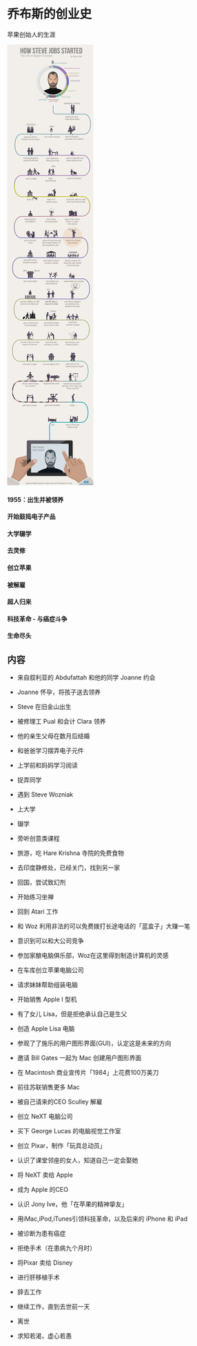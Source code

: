 # 乔布斯的创业史

苹果创始人的生涯

![原](steveJobs.jpg)

#### 1955：出生并被领养

#### 开始鼓捣电子产品

#### 大学辍学

#### 去灵修

#### 创立苹果

#### 被解雇

#### 超人归来

#### 科技革命 - 与癌症斗争

#### 生命尽头

## 内容

- 来自叙利亚的 Abdufattah 和他的同学 Joanne 约会
- Joanne 怀孕，将孩子送去领养
- Steve 在旧金山出生
- 被修理工 Pual 和会计 Clara 领养
- 他的亲生父母在数月后结婚
- 和爸爸学习摆弄电子元件
- 上学前和妈妈学习阅读
- 捉弄同学
- 遇到 Steve Wozniak
- 上大学
- 辍学
- 旁听创意类课程
- 旅游，吃 Hare Krishna 寺院的免费食物
- 去印度静修处，已经关门，找到另一家
- 回国，尝试致幻剂
- 开始练习坐禅
- 回到 Atari 工作
- 和 Woz 利用非法的可以免费拨打长途电话的「蓝盒子」大赚一笔
- 意识到可以和大公司竞争
- 参加家酿电脑俱乐部，Woz在这里得到制造计算机的灵感
- 在车库创立苹果电脑公司
- 请求妹妹帮助组装电脑
- 开始销售 Apple I 型机
- 有了女儿 Lisa，但是拒绝承认自己是生父
- 创造 Apple Lisa 电脑
- 参观了了施乐的用户图形界面(GUI)，认定这是未来的方向
- 邀请 Bill Gates 一起为 Mac 创建用户图形界面
- 在 Macintosh 商业宣传片「1984」上花费100万美刀
- 前往苏联销售更多 Mac
- 被自己请来的CEO Sculley 解雇
- 创立 NeXT 电脑公司
- 买下 George Lucas 的电脑视觉工作室
- 创立 Pixar，制作「玩具总动员」
- 认识了课堂邻座的女人，知道自己一定会娶她
- 将 NeXT 卖给 Apple
- 成为 Apple 的CEO
- 认识 Jony Ive，他「在苹果的精神挚友」
- 用iMac,iPod,iTunes引领科技革命，以及后来的 iPhone 和 iPad
- 被诊断为患有癌症
- 拒绝手术（在患病九个月时）
- 将Pixar 卖给 Disney 
- 进行肝移植手术
- 辞去工作
- 继续工作，直到去世前一天
- 离世

- 求知若渴，虚心若愚